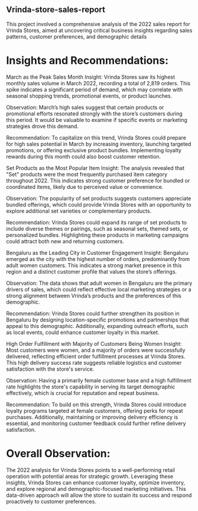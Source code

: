 ## Vrinda-store-sales-report
This project involved a comprehensive analysis of the 2022 sales report for Vrinda Stores, aimed at uncovering critical business insights regarding sales patterns, customer preferences, and demographic details
# Insights and Recommendations:

March as the Peak Sales Month
Insight: Vrinda Stores saw its highest monthly sales volume in March 2022, recording a total of 2,819 orders. This spike indicates a significant period of demand, which may correlate with seasonal shopping trends, promotional events, or product launches.

Observation: March’s high sales suggest that certain products or promotional efforts resonated strongly with the store’s customers during this period. It would be valuable to examine if specific events or marketing strategies drove this demand.

Recommendation: To capitalize on this trend, Vrinda Stores could prepare for high sales potential in March by increasing inventory, launching targeted promotions, or offering exclusive product bundles. Implementing loyalty rewards during this month could also boost customer retention.

Set Products as the Most Popular Item
Insight: The analysis revealed that "Set" products were the most frequently purchased item category throughout 2022. This indicates strong customer preference for bundled or coordinated items, likely due to perceived value or convenience.

Observation: The popularity of set products suggests customers appreciate bundled offerings, which could provide Vrinda Stores with an opportunity to explore additional set varieties or complementary products.

Recommendation: Vrinda Stores could expand its range of set products to include diverse themes or pairings, such as seasonal sets, themed sets, or personalized bundles. Highlighting these products in marketing campaigns could attract both new and returning customers.

Bengaluru as the Leading City in Customer Engagement
Insight: Bengaluru emerged as the city with the highest number of orders, predominantly from adult women customers. This indicates a strong market presence in this region and a distinct customer profile that values the store’s offerings.

Observation: The data shows that adult women in Bengaluru are the primary drivers of sales, which could reflect effective local marketing strategies or a strong alignment between Vrinda’s products and the preferences of this demographic.

Recommendation: Vrinda Stores could further strengthen its position in Bengaluru by designing location-specific promotions and partnerships that appeal to this demographic. Additionally, expanding outreach efforts, such as local events, could enhance customer loyalty in this market.

High Order Fulfillment with Majority of Customers Being Women
Insight: Most customers were women, and a majority of orders were successfully delivered, reflecting efficient order fulfillment processes at Vrinda Stores. This high delivery success rate suggests reliable logistics and customer satisfaction with the store's service.

Observation: Having a primarily female customer base and a high fulfillment rate highlights the store's capability in serving its target demographic effectively, which is crucial for reputation and repeat business.

Recommendation: To build on this strength, Vrinda Stores could introduce loyalty programs targeted at female customers, offering perks for repeat purchases. Additionally, maintaining or improving delivery efficiency is essential, and monitoring customer feedback could further refine delivery satisfaction.

# Overall Observation:
The 2022 analysis for Vrinda Stores points to a well-performing retail operation with potential areas for strategic growth. Leveraging these insights, Vrinda Stores can enhance customer loyalty, optimize inventory, and explore regional and demographic-focused marketing initiatives. This data-driven approach will allow the store to sustain its success and respond proactively to customer preferences.

